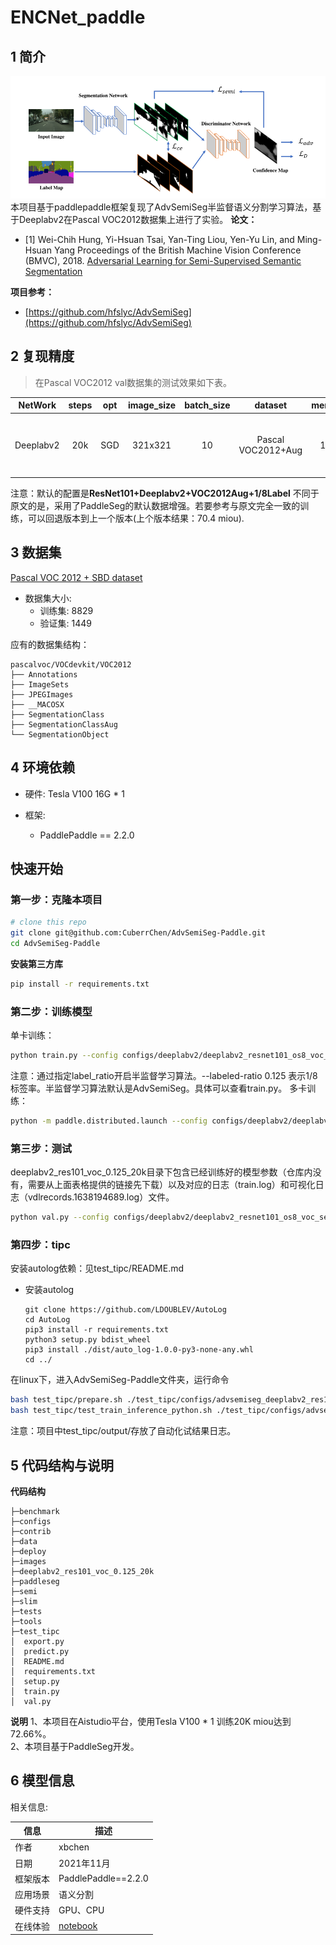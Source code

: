 # ENCNet_paddle


## 1 简介
![images](images/network.png)  
本项目基于paddlepaddle框架复现了AdvSemiSeg半监督语义分割学习算法，基于Deeplabv2在Pascal VOC2012数据集上进行了实验。
**论文：**
- [1] Wei-Chih Hung, Yi-Hsuan Tsai, Yan-Ting Liou, Yen-Yu Lin, and Ming-Hsuan Yang
Proceedings of the British Machine Vision Conference (BMVC), 2018. [Adversarial Learning for Semi-Supervised Semantic Segmentation](https://arxiv.org/abs/1802.07934)

**项目参考：**
- [https://github.com/hfslyc/AdvSemiSeg](https://github.com/hfslyc/AdvSemiSeg)

## 2 复现精度
>在Pascal VOC2012 val数据集的测试效果如下表。

|NetWork |steps|opt|image_size|batch_size|dataset|memory|card|mIou|config|weight|log|
| :---: | :---: | :---: | :---: | :---: | :---: | :---: | :---: | :---: | :---: | :---: | :---: |
|Deeplabv2|20k|SGD|321x321|10|Pascal VOC2012+Aug|16G|1|72.66|[deeplabv2_resnet101_os8_voc_semi_321x321_20k.yml](configs/deeplabv2/deeplabv2_resnet101_os8_voc_semi_321x321_20k.yml)|(链接: https://pan.baidu.com/s/13bG-VGyW4VsD5iw3aJpJsQ 提取码: d3qy 复制这段内容后打开百度网盘手机App，操作更方便哦)|[log](deeplabv2_res101_voc_0.125_20k/train.log)|
注意：默认的配置是**ResNet101+Deeplabv2+VOC2012Aug+1/8Label**
不同于原文的是，采用了PaddleSeg的默认数据增强。若要参考与原文完全一致的训练，可以回退版本到上一个版本(上个版本结果：70.4 miou).

## 3 数据集
[Pascal VOC 2012 + SBD dataset](http://host.robots.ox.ac.uk/pascal/VOC/voc2012/index.html)

- 数据集大小:
    - 训练集: 8829
    - 验证集: 1449

应有的数据集结构：
```
pascalvoc/VOCdevkit/VOC2012
├── Annotations
├── ImageSets
├── JPEGImages
├── __MACOSX
├── SegmentationClass
├── SegmentationClassAug
└── SegmentationObject
```

## 4 环境依赖
- 硬件: Tesla V100 16G * 1

- 框架:
    - PaddlePaddle == 2.2.0
  
    
## 快速开始

### 第一步：克隆本项目
```bash
# clone this repo
git clone git@github.com:CuberrChen/AdvSemiSeg-Paddle.git
cd AdvSemiSeg-Paddle
```

**安装第三方库**
```bash
pip install -r requirements.txt
```


### 第二步：训练模型
单卡训练：
```bash
python train.py --config configs/deeplabv2/deeplabv2_resnet101_os8_voc_semi_321x321_20k.yml --label_ratio 0.125 --num_workers 0 --use_vdl --do_eval --save_interval 1000 --save_dir deeplabv2_res101_voc_0.125_20k
```
注意：通过指定label_ratio开启半监督学习算法。--labeled-ratio 0.125 表示1/8标签率。半监督学习算法默认是AdvSemiSeg。具体可以查看train.py。
多卡训练：
```bash
python -m paddle.distributed.launch --config configs/deeplabv2/deeplabv2_resnet101_os8_voc_semi_321x321_20k.yml --label_ratio 0.125 --num_workers 0 --use_vdl --do_eval --save_interval 1000 --save_dir deeplabv2_res101_voc_0.125_20k
```

### 第三步：测试
deeplabv2_res101_voc_0.125_20k目录下包含已经训练好的模型参数（仓库内没有，需要从上面表格提供的链接先下载）以及对应的日志（train.log）和可视化日志（vdlrecords.1638194689.log）文件。
```bash
python val.py --config configs/deeplabv2/deeplabv2_resnet101_os8_voc_semi_321x321_20k.yml --model_path deeplabv2_res101_voc_0.125_20k/best_model/model.pdparams
```

### 第四步：tipc
安装autolog依赖：见test_tipc/README.md
- 安装autolog
    ```
    git clone https://github.com/LDOUBLEV/AutoLog
    cd AutoLog
    pip3 install -r requirements.txt
    python3 setup.py bdist_wheel
    pip3 install ./dist/auto_log-1.0.0-py3-none-any.whl
    cd ../
    ```
在linux下，进入AdvSemiSeg-Paddle文件夹，运行命令
```bash
bash test_tipc/prepare.sh ./test_tipc/configs/advsemiseg_deeplabv2_res101_humanseg/train_infer_python.txt 'lite_train_lite_infer'
bash test_tipc/test_train_inference_python.sh ./test_tipc/configs/advsemiseg_deeplabv2_res101_humanseg/train_infer_python.txt 'lite_train_lite_infer'
```

注意：项目中test_tipc/output/存放了自动化试结果日志。

## 5 代码结构与说明
**代码结构**
```
├─benchmark
├─configs  
├─contrib
├─data
├─deploy                        
├─images                         
├─deeplabv2_res101_voc_0.125_20k                           
├─paddleseg  
├─semi  
├─slim   
├─tests
├─tools
├─test_tipc                                            
│  export.py                     
│  predict.py                        
│  README.md                                            
│  requirements.txt                      
│  setup.py                   
│  train.py                
│  val.py                       
```
**说明**
1、本项目在Aistudio平台，使用Tesla V100 * 1 训练20K miou达到72.66%。  
2、本项目基于PaddleSeg开发。  

## 6 模型信息

相关信息:

| 信息 | 描述 |
| --- | --- |
| 作者 | xbchen|
| 日期 | 2021年11月 |
| 框架版本 | PaddlePaddle==2.2.0 |
| 应用场景 | 语义分割 |
| 硬件支持 | GPU、CPU |
| 在线体验 | [notebook](https://aistudio.baidu.com/aistudio/projectdetail/2884884?contributionType=1&shared=1)|
